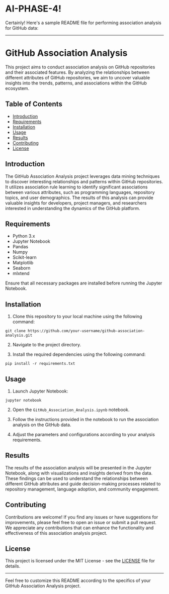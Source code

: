 # AI-PHASE-4!


Certainly! Here's a sample README file for performing association analysis for GitHub data:

---

# GitHub Association Analysis

This project aims to conduct association analysis on GitHub repositories and their associated features. By analyzing the relationships between different attributes of GitHub repositories, we aim to uncover valuable insights into the trends, patterns, and associations within the GitHub ecosystem.

## Table of Contents

- [Introduction](#introduction)
- [Requirements](#requirements)
- [Installation](#installation)
- [Usage](#usage)
- [Results](#results)
- [Contributing](#contributing)
- [License](#license)

## Introduction

The GitHub Association Analysis project leverages data mining techniques to discover interesting relationships and patterns within GitHub repositories. It utilizes association rule learning to identify significant associations between various attributes, such as programming languages, repository topics, and user demographics. The results of this analysis can provide valuable insights for developers, project managers, and researchers interested in understanding the dynamics of the GitHub platform.

## Requirements

- Python 3.x
- Jupyter Notebook
- Pandas
- Numpy
- Scikit-learn
- Matplotlib
- Seaborn
- mlxtend

Ensure that all necessary packages are installed before running the Jupyter Notebook.

## Installation

1. Clone this repository to your local machine using the following command:

```
git clone https://github.com/your-username/github-association-analysis.git
```

2. Navigate to the project directory.

3. Install the required dependencies using the following command:

```
pip install -r requirements.txt
```

## Usage

1. Launch Jupyter Notebook:

```
jupyter notebook
```

2. Open the `GitHub_Association_Analysis.ipynb` notebook.

3. Follow the instructions provided in the notebook to run the association analysis on the GitHub data.

4. Adjust the parameters and configurations according to your analysis requirements.

## Results

The results of the association analysis will be presented in the Jupyter Notebook, along with visualizations and insights derived from the data. These findings can be used to understand the relationships between different GitHub attributes and guide decision-making processes related to repository management, language adoption, and community engagement.

## Contributing

Contributions are welcome! If you find any issues or have suggestions for improvements, please feel free to open an issue or submit a pull request. We appreciate any contributions that can enhance the functionality and effectiveness of this association analysis project.

## License

This project is licensed under the MIT License - see the [LICENSE](LICENSE) file for details.

---

Feel free to customize this README according to the specifics of your GitHub Association Analysis project.
